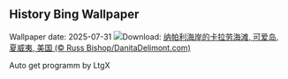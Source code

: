 ## History Bing Wallpaper
Wallpaper date: 2025-07-31
![](https://www.bing.com/th?id=OHR.NaPaliKauai_ZH-CN5070149838_UHD.jpg&w=1000)Download: [纳帕利海岸的卡拉劳海滩, 可爱岛, 夏威夷, 美国 (© Russ Bishop/DanitaDelimont.com)](https://www.bing.com/th?id=OHR.NaPaliKauai_ZH-CN5070149838_UHD.jpg)

Auto get programm by LtgX
